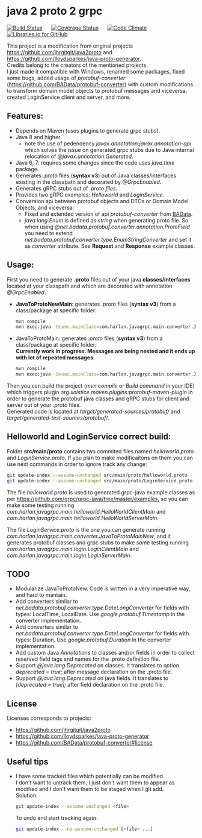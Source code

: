 # java 2 proto 2 grpc

[![Build Status](https://travis-ci.org/fabri1983/java2proto2grpc.svg?branch=master)](https://travis-ci.org/fabri1983/java2proto2grpc?branch=master)
&nbsp;&nbsp;&nbsp;&nbsp;
[![Coverage Status](https://coveralls.io/repos/github/fabri1983/java2proto2grpc/badge.svg)](https://coveralls.io/github/fabri1983/java2proto2grpc?branch=master)
&nbsp;&nbsp;&nbsp;&nbsp;
[![Code Climate](https://codeclimate.com/github/fabri1983/java2proto2grpc/badges/gpa.svg)](https://codeclimate.com/github/fabri1983/java2proto2grpc)
&nbsp;&nbsp;&nbsp;&nbsp;
[![Libraries.io for GitHub](https://badgen.net/badge/libraries.io/fabri1983/blue)](https://libraries.io/github/fabri1983/java2proto2grpc)


This project is a modification from original projects https://github.com/jhrgitgit/java2proto and https://github.com/lloydsparkes/java-proto-generator.  
Credits belong to the creators of the mentioned projects.  
I just made it compatible with Windows, renamed some packages, fixed some bugs, added usage of *protobuf-converter* 
(https://github.com/BAData/protobuf-converter) with custom modifications to transform domain model objects to protobuf messages and viceversa, 
created LoginService client and server, and more.


Features:
---
- Depends on Maven (uses plugins to generate grpc stubs).
- Java 8 and higher. 
	- note the use of pedendency *javax.annotation:javax.annotation-api* which solves the issue on generated grpc stubs due to Java internal relocation of *@javax.annotation.Generated*.
- Java 6, 7: requires some changes since the code uses *java.time* package.
- Generates *.proto* files (**syntax v3**) out of Java classes/interfaces existing in the classpath and decorated by *@GrpcEnabled*.
- Generates gRPC stubs out of *.proto files*.
- Provides two gRPC examples: *Helloworld* and *LoginService*.
- Conversion api between protobuf objects and DTOs or Domain Model Objects, and viceversa:
	- Fixed and extended version of api *protobuf-converter* from [BAData](https://github.com/BAData/protobuf-converter "protobuf-converter").
	- *java.lang.Enum* is defined as *string* when generating proto file. 
	So when using *@net.badata.protobuf.converter.annotation.ProtoField* you need to extend *net.badata.protobuf.converter.type.EnumStringConverter* 
	and set it as *converter* attribute. See **Request** and **Response** example classes.


Usage:
---
First you need to generate **.proto** files out of your java **classes/interfaces** located at your classpath 
and which are decorated with annotation *@GrpcEnabled*.
- **JavaToProtoNewMain**: generates *.proto* files (**syntax v3**) from a class/package at specific folder:  
	```sh
	mvn compile
	mvn exec:java -Dexec.mainClass=com.harlan.javagrpc.main.converter.JavaToProtoNewMain -Dexec.args="com.harlan.javagrpc.service.contract src/main/proto"
	```
- JavaToProtoMain: generates *.proto* files (**syntax v3**) from a class/package at specific folder:  
	**Currently work in progress. Messages are being nested and it ends up with lot of repeated messages.**
	```sh
	mvn compile
	mvn exec:java -Dexec.mainClass=com.harlan.javagrpc.main.converter.JavaToProtoMain -Dexec.args="com.harlan.javagrpc.service.contract src/main/proto"
	```

Then you can build the project (*mvn compile* or *Build command* in your IDE) which triggers plugin *org.xolstice.maven.plugins:protobuf-maven-plugin* 
in order to generate the protobuf java classes and gRPC stubs for client and server out of your *.proto* files.    
Generated code is located at *target/generated-sources/protobuf/* and *target/generated-test-sources/protobuf/*.


Helloworld and LoginService correct build:
---
Folder **src/main/proto** contains two commited files named *helloworld.proto* and *LoginService.proto*. If you plan to make modificaitons on them you 
can use next commands in order to ignore track any change:
```sh
git update-index --assume-unchanged src/main/proto/helloworld.proto
git update-index --assume-unchanged src/main/proto/LoginService.proto
```

The file *helloworld.proto* is used to generated grpc-java example classes as per https://github.com/grpc/grpc-java/tree/master/examples, 
so you can make some testing running *com.harlan.javagrpc.main.helloworld.HelloWorldClientMain* and *com.harlan.javagrpc.main.helloworld.HelloWorldServerMain*.

The file *LoginService.proto* is the one you can generate running *com.harlan.javagrpc.main.converter.JavaToProtoMainNew*, and it generates protobuf classes 
and grpc stubs to make some testing running *com.harlan.javagrpc.main.login.LoginClientMain* and *com.harlan.javagrpc.main.login.LoginServerMain*.


TODO
---
- Modularize JavaToProtoNew. Code is written in a very imperative way, and hard to mantain.
- Add converters similar to *net.badata.protobuf.converter.type.DateLongConverter* for fields with types: LocalTime, LocalDate. 
Use *google.protobuf.Timestamp* in the converter implementation.
- Add converters similar to *net.badata.protobuf.converter.type.DateLongConverter* for fields with types: Duration. 
Use *google.protobuf.Duration* in the converter implementation.
- Add custom Java *Annotations* to classes and/or fields in order to collect reserved field tags and names for the .proto definition file.
- Support *@java.lang.Deprecated* on classes. It translates to *option deprecated = true;* after message declaration on the .proto file.
- Support *@java.lang.Deprecated* on java fields. It translates to *[deprecated = true];* after field declaration on the .proto file.


License
---
Licenses corresponds to projects:
- https://github.com/jhrgitgit/java2proto
- https://github.com/lloydsparkes/java-proto-generator
- https://github.com/BAData/protobuf-converter#license


Useful tips
---
- I have some tracked files which potentially can be modified.  
I don't want to untrack them, I just don't want them to appear as modified and I don't want them to be staged when I git add.  
Solution:
	```sh
	git update-index --assume-unchanged <file>
	```
	To undo and start tracking again:
	```sh
	git update-index --no-assume-unchanged [<file> ...]
	```
